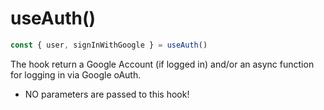 # useAuth()

```javascript
const { user, signInWithGoogle } = useAuth()
```

The hook return a Google Account (if logged in) and/or an async function for logging in via Google oAuth.

- NO parameters are passed to this hook!
